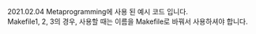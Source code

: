 2021.02.04 Metaprogramming에 사용 된 예시 코드 입니다.  
Makefile1, 2, 3의 경우, 사용할 때는 이름을 Makefile로 바꿔서 사용하셔야 합니다.
